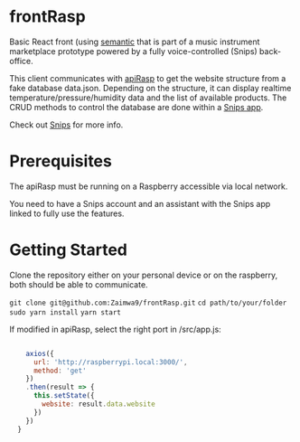 # frontRasp

Basic React front (using [semantic](https://react.semantic-ui.com/) that is part of a music instrument marketplace prototype powered by a fully voice-controlled (Snips) back-office.

This client communicates with [apiRasp](https://github.com/Zaimwa9) to get the website structure from a fake database data.json. Depending on the structure, it can display realtime temperature/pressure/humidity data and the list of available products.
The CRUD methods to control the database are done within a [Snips app](https://github.com/Zaimwa9/apiSnips).

Check out [Snips](https://snips.ai/) for more info.

# Prerequisites

The apiRasp must be running on a Raspberry accessible via local network.

You need to have a Snips account and an assistant with the Snips app linked to fully use the features.

# Getting Started

Clone the repository either on your personal device or on the raspberry, both should be able to communicate.

`git clone git@github.com:Zaimwa9/frontRasp.git`
`cd path/to/your/folder`
`sudo yarn install`
`yarn start`

If modified in apiRasp, select the right port in /src/app.js:

```javascript

    axios({
      url: 'http://raspberrypi.local:3000/',
      method: 'get'
    })
    .then(result => {
      this.setState({
        website: result.data.website
      })
    })
  }
```
